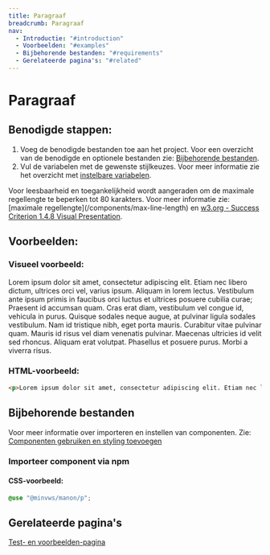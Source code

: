 ```yaml
---
title: Paragraaf
breadcrumb: Paragraaf
nav:
  - Introductie: "#introduction"
  - Voorbeelden: "#examples"
  - Bijbehorende bestanden: "#requirements"
  - Gerelateerde pagina's: "#related"
---
```


<h1 id="introduction">Paragraaf</h1>

## Benodigde stappen:

1.  Voeg de benodigde bestanden toe aan het project. Voor een overzicht van de benodigde en
    optionele bestanden zie: [Bijbehorende bestanden](#requirements).
2.  Vul de variabelen met de gewenste stijlkeuzes. Voor meer informatie zie het overzicht
    met [instelbare variabelen](#variables).

<p>
  Voor leesbaarheid en toegankelijkheid wordt aangeraden om de maximale regellengte te
  beperken tot 80 karakters. Voor meer informatie zie:
  [maximale regellengte](/components/max-line-length) en
  <a href="https://www.w3.org/TR/WCAG21/#visual-presentation" rel="external"
    >w3.org - Success Criterion 1.4.8 Visual Presentation</a
  >.
</p>

<h2 id="examples">Voorbeelden:</h2>

### Visueel voorbeeld:

<p>
  Lorem ipsum dolor sit amet, consectetur adipiscing elit. Etiam nec libero dictum, ultrices
  orci vel, varius ipsum. Aliquam in lorem lectus. Vestibulum ante ipsum primis in faucibus
  orci luctus et ultrices posuere cubilia curae; Praesent id accumsan quam. Cras erat diam,
  vestibulum vel congue id, vehicula in purus. Quisque sodales neque augue, at pulvinar
  ligula sodales vestibulum. Nam id tristique nibh, eget porta mauris. Curabitur vitae
  pulvinar quam. Mauris id risus vel diam venenatis pulvinar. Maecenas ultricies id velit
  sed rhoncus. Aliquam erat volutpat. Phasellus et posuere purus. Morbi a viverra risus.
</p>

### HTML-voorbeeld:

```html
<p>Lorem ipsum dolor sit amet, consectetur adipiscing elit. Etiam nec libero dictum, ultrices orci vel, varius ipsum. Aliquam in lorem lectus. Vestibulum ante ipsum primis in faucibus orci luctus et ultrices posuere cubilia curae; Praesent id accumsan quam. Cras erat diam, vestibulum vel congue id, vehicula in purus. Quisque sodales neque augue, at pulvinar ligula sodales vestibulum. Nam id tristique nibh, eget porta mauris. Curabitur vitae pulvinar quam. Mauris id risus vel diam venenatis pulvinar. Maecenas ultricies id velit sed rhoncus. Aliquam erat volutpat. Phasellus et posuere purus. Morbi a viverra risus.</p>
```

<h2 id="requirements">Bijbehorende bestanden</h2>

Voor meer informatie over importeren en instellen van componenten. Zie:
[Componenten gebruiken en styling toevoegen](/documentation/import-styling)

### Importeer component via npm

#### CSS-voorbeeld:

```css
@use "@minvws/manon/p";
```

<h2 id="related">Gerelateerde pagina's</h2>

<a href="/components/paragraph-test">Test- en voorbeelden-pagina</a>
